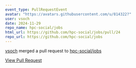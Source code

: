 ```yaml
---
event_type: PullRequestEvent
avatar: "https://avatars.githubusercontent.com/u/814322?"
user: vsoch
date: 2024-11-29
repo_name: hpc-social/jobs
html_url: https://github.com/hpc-social/jobs/pull/24
repo_url: https://github.com/hpc-social/jobs
---
```


<a href='https://github.com/vsoch' target='_blank'>vsoch</a> merged a pull request to <a href='https://github.com/hpc-social/jobs' target='_blank'>hpc-social/jobs</a>

<a href='https://github.com/hpc-social/jobs/pull/24' target='_blank'>View Pull Request</a>